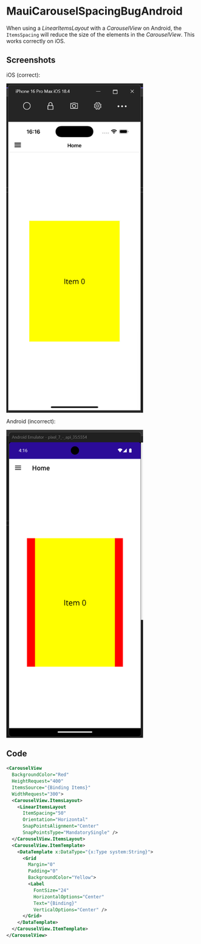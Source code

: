 # MauiCarouselSpacingBugAndroid

When using a _LinearItemsLayout_ with a _CarouselView_ on Android, the `ItemsSpacing` will reduce the size of the elements in the _CarouselView_. This works correctly on iOS.

## Screenshots

iOS (correct):

<div style="display: flex;">
    <img src="https://github.com/ewerspej/MauiCarouselSpacingBugAndroid/blob/main/Screenshots/iOS.png" width="360" />
</div>

Android (incorrect):

<div style="display: flex;">
    <img src="https://github.com/ewerspej/MauiCarouselSpacingBugAndroid/blob/main/Screenshots/Android.png" width="360" />
</div>

## Code

```xml
<CarouselView
  BackgroundColor="Red"
  HeightRequest="400"
  ItemsSource="{Binding Items}"
  WidthRequest="300">
  <CarouselView.ItemsLayout>
    <LinearItemsLayout
      ItemSpacing="50"
      Orientation="Horizontal"
      SnapPointsAlignment="Center"
      SnapPointsType="MandatorySingle" />
  </CarouselView.ItemsLayout>
  <CarouselView.ItemTemplate>
    <DataTemplate x:DataType="{x:Type system:String}">
      <Grid
        Margin="0"
        Padding="0"
        BackgroundColor="Yellow">
        <Label
          FontSize="24"
          HorizontalOptions="Center"
          Text="{Binding}"
          VerticalOptions="Center" />
      </Grid>
    </DataTemplate>
  </CarouselView.ItemTemplate>
</CarouselView>
```